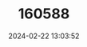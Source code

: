 ---
title: "160588"
category: "Euriphene obani"
draft: false
date: 2024-02-22 13:03:52
languages:
  English: ["Oban Nymph"]
---